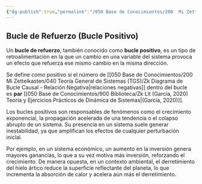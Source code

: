 ```yaml
---
{"dg-publish":true,"permalink":"/050 Base de Conocimientos/200  Mi Zettelkasten/100 Docencia/Org1/2025/Clase 04/Zk Bucle de Refuerzo (Bucle Positivo)/","tags":["digitalGarden","bucles"]}
---
```


## Bucle de Refuerzo (Bucle Positivo)

Un **bucle de refuerzo**, también conocido como **bucle positivo**, es un tipo de retroalimentación en la que un cambio en una variable del sistema provoca un efecto que refuerza ese mismo cambio en la misma dirección. 

Se define como positivo si el número de [[050 Base de Conocimientos/200  Mi Zettelkasten/040 Teoría General de Sistemas (TGS)/Zk Diagrama de Bucle Causal - Relación Negativa\|relaciones negativas]] dentro del bucle es **par** [[050 Base de Conocimientos/900 Biblioteca/Zk Lit (García, 2020) Teoría y Ejercicios Prácticos de Dinámica de Sistemas\|(García, 2020)]].

Los bucles positivos son responsables de fenómenos como el crecimiento exponencial, la propagación acelerada de una tendencia o el colapso abrupto de un sistema. Su presencia en un sistema suele generar inestabilidad, ya que amplifican los efectos de cualquier perturbación inicial.

Por ejemplo, en un sistema económico, un aumento en la inversión genera mayores ganancias, lo que a su vez motiva más inversión, reforzando el crecimiento. De manera opuesta, en un contexto ambiental, el derretimiento del hielo ártico reduce la superficie reflectante del planeta, lo que incrementa la absorción de calor y acelera aún más el derretimiento.
